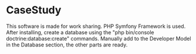 # CaseStudy

This software is made for work sharing. PHP Symfony Framework is used. After installing, create a database using the 
"php bin/console doctrine:database:create"
commands. Manually add to the Developer Model in the Database section, the other parts are ready.
